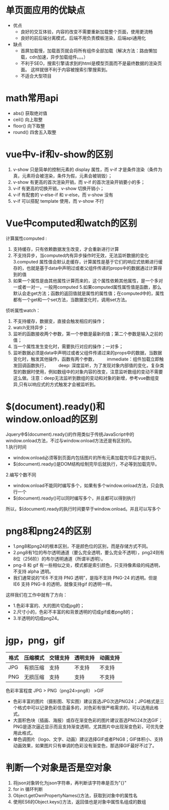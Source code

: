 # 单页面应用的优缺点
+ 优点
    + 良好的交互体验，内容的改变不需要重新加载整个页面，使用更流畅
    + 良好的前后端分离模式，后端不用负责模板渲染，后端api通用化
+ 缺点
    + 首屏加载慢，加载首页就会将所有组件全部加载（解决方法：路由懒加载，cdn加速，异步加载组件。。。）
    + 不利于SEO，搜索引擎请求到的html是模型页面而不是最终数据的渲染页面。 这样就很不利于内容被搜索引擎搜索到。
    + 不适合大型项目
# math常用api
+ abs()  获取绝对值
+ ceil()  向上取整
+ floor()  向下取整
+ round()  四舍五入取整
# vue中v-if和v-show的区别
1. v-show 只是简单的控制元素的 display 属性，而 v-if 才是条件渲染（条件为真，元素将会被渲染，条件为假，元素会被销毁）；
2. v-show 有更高的首次渲染开销，而 v-if 的首次渲染开销要小的多；
3. v-if 有更高的切换开销，v-show 切换开销小；
4. v-if 有配套的 v-else-if 和 v-else，而 v-show 没有
5. v-if 可以搭配 template 使用，而 v-show 不行
# Vue中computed和watch的区别
计算属性computed : 
1. 支持缓存，只有依赖数据发生改变，才会重新进行计算
2. 不支持异步，当computed内有异步操作时无效，无法监听数据的变化
3.computed 属性值会默认走缓存，计算属性是基于它们的响应式依赖进行缓存的，也就是基于data中声明过或者父组件传递的props中的数据通过计算得到的值
4. 如果一个属性是由其他属性计算而来的，这个属性依赖其他属性，是一个多对一或者一对一，一般用computed
5.如果computed属性属性值是函数，那么默认会走get方法；函数的返回值就是属性的属性值；在computed中的，属性都有一个get和一个set方法，当数据变化时，调用set方法。  

侦听属性watch：
1. 不支持缓存，数据变，直接会触发相应的操作；
2. watch支持异步；
3. 监听的函数接收两个参数，第一个参数是最新的值；第二个参数是输入之前的值；
4. 当一个属性发生变化时，需要执行对应的操作；一对多；
5. 监听数据必须是data中声明过或者父组件传递过来的props中的数据，当数据变化时，触发其他操作，函数有两个参数，
　　immediate：组件加载立即触发回调函数执行，
　　deep: 深度监听，为了发现对象内部值的变化，复杂类型的数据时使用，例如数组中的对象内容的改变，注意监听数组的变动不需要这么做。注意：deep无法监听到数组的变动和对象的新增，参考vue数组变异,只有以响应式的方式触发才会被监听到。
# $(document).ready()和window.onload的区别
Jquery中$(document).ready()的作用类似于传统JavaScript中的window.onload方法，不过与window.onload方法还是有区别的。  
1.执行时间 
+ window.onload必须等到页面内包括图片的所有元素加载完毕后才能执行。 
+ $(document).ready()是DOM结构绘制完毕后就执行，不必等到加载完毕。 

2.编写个数不同 
+ window.onload不能同时编写多个，如果有多个window.onload方法，只会执行一个 
+ $(document).ready()可以同时编写多个，并且都可以得到执行 

所以，$(document).ready的执行时间要早于window.onload。并且可以写多个
# png8和png24的区别
+ 1.png8和png24的根本区别，不是颜色位的区别，而是存储方式不同。
+ 2.png8有1位的布尔透明通道（要么完全透明，要么完全不透明），png24则有8位（256阶）的布尔透明通道（所谓半透明）。
+ png-8 和 gif 有一些相似之处，模式都是索引颜色，只支持像素级的纯透明，不支持 alpha 透明。
+ 我们通常说的“IE6 不支持 PNG 透明”，是指不支持 PNG-24 的透明。但是 IE6 支持 PNG-8 的透明，就像支持gif 的透明一样。

这样我们在工作中就有了方向：
+ 1.色彩丰富的、大的图片切成jpg的；
+ 2.尺寸小的，色彩不丰富的和背景透明的切成gif或者png8的；
+ 3.半透明的切成png24。 
# jgp，png，gif
|格式|压缩模式|交错支持|透明支持|动画支持|
|----|----|----|----|----|
|JPG|有损压缩|支持|不支持|不支持|
|PNG|无损压缩|支持|支持|不支持|
色彩丰富程度
JPG > PNG（png24>png8） >GIF  
+ 色彩丰富的图片（摄影图、写实图）建议首选JPG次选PNG24；JPG格式是三个格式中可以记录色彩信息最多的，对色彩有很严格需求的，可以选用此格式。
+ 大面积色块（插画、海报）或存在渐变色彩的图片建议首选PNG24次选GIF；PNG是逐次逼近显示而且支持渐变透明，尤其图片中出现渐变色彩，可优先使用此格式。
+ 单色调图片（logo、文字、动画）建议选择GIF或者PNG8；GIF体积小、支持动画效果，如果图片只有单调的色彩没有渐变色，那选择GIF最好不过了。
# 判断一个对象是否是空对象
1. 将json对象转化为json字符串，再判断该字符串是否为"{}"
2. for in 循环判断
3. Object.getOwnPropertyNames()方法，获取到对象中的属性名
4. 使用ES6的Object.keys()方法，返回值也是对象中属性名组成的数组
